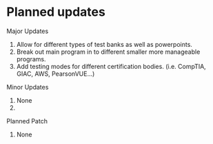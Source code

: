 # Planned updates
Major Updates
1. Allow for different types of test banks as well as powerpoints. 
2. Break out main program in to different smaller more manageable programs.
3. Add testing modes for different certification bodies. (i.e. CompTIA, GIAC, AWS, PearsonVUE...)
   
Minor Updates
1. None
2. 

Planned Patch
1. None
